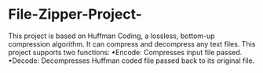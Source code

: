 # File-Zipper-Project-

This project is based on Huffman Coding, a lossless, bottom-up compression algorithm. It can compress and decompress any text files.
This project supports two functions:
•Encode: Compresses input file passed.
•Decode: Decompresses Huffman coded file passed back to its original file.
